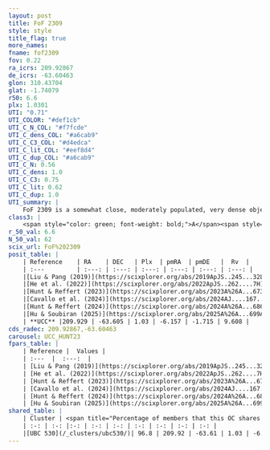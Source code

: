 ```yaml
---
layout: post
title: FoF 2309
style: style
title_flag: true
more_names: 
fname: fof2309
fov: 0.22
ra_icrs: 209.92867
de_icrs: -63.60463
glon: 310.43704
glat: -1.74079
r50: 6.6
plx: 1.0301
UTI: "0.71"
UTI_COLOR: "#def1cb"
UTI_C_N_COL: "#f7fcde"
UTI_C_dens_COL: "#a6cab9"
UTI_C_C3_COL: "#d4edca"
UTI_C_lit_COL: "#eef8d4"
UTI_C_dup_COL: "#a6cab9"
UTI_C_N: 0.56
UTI_C_dens: 1.0
UTI_C_C3: 0.75
UTI_C_lit: 0.62
UTI_C_dup: 1.0
UTI_summary: |
    FoF 2309 is a somewhat close, moderately populated, very dense object of high C3 quality. It is moderately studied in the literature. This object shares a large percentage of members with a later reported entry.
class3: |
    <span style="color: green; font-weight: bold;">A</span><span style="color: #FFC300; font-weight: bold;">B</span>
r_50_val: 6.6
N_50_val: 62
scix_url: FoF%202309
posit_table: |
    | Reference    | RA    | DEC   | Plx  | pmRA  | pmDE   |  Rv  |
    | :---         | :---: | :---: | :---: | :---: | :---: | :---: |
    |[Liu & Pang (2019)](https://scixplorer.org/abs/2019ApJS..245...32L) | 209.942 | -63.613 | 1.0 | -6.165 | -1.758 | -- |
    |[He et al. (2022)](https://scixplorer.org/abs/2022ApJS..262....7H) | 209.924 | -63.623 | 1.033 | -6.169 | -1.683 | -- |
    |[Hunt & Reffert (2023)](https://scixplorer.org/abs/2023A%26A...673A.114H) | 209.963 | -63.611 | 1.024 | -6.189 | -1.722 | 9.394 |
    |[Cavallo et al. (2024)](https://scixplorer.org/abs/2024AJ....167...12C) | 209.914 | -63.611 | 1.028 | -- | -- | -- |
    |[Hunt & Reffert (2024)](https://scixplorer.org/abs/2024A%26A...686A..42H) | 209.963 | -63.611 | 1.024 | -6.189 | -1.722 | 9.394 |
    |[Hu & Soubiran (2025)](https://scixplorer.org/abs/2025A%26A...699A.246H) | 209.914 | -63.611 | -- | -- | -- | -- |
    | **UCC** |209.929 | -63.605 | 1.03 | -6.157 | -1.715 | 9.608 | 
cds_radec: 209.92867,-63.60463
carousel: UCC_HUNT23
fpars_table: |
    | Reference |  Values |
    | :---  |  :---:  |
    | [Liu & Pang (2019)](https://scixplorer.org/abs/2019ApJS..245...32L) | `Age=1.15, Z=-0.5` |
    | [He et al. (2022)](https://scixplorer.org/abs/2022ApJS..262....7H) | `A0=1.25, logAge=8.65` |
    | [Hunt & Reffert (2023)](https://scixplorer.org/abs/2023A%26A...673A.114H) | `AV50=0.813, diffAV50=0.275, MOD50=9.809, logAge50=8.547` |
    | [Cavallo et al. (2024)](https://scixplorer.org/abs/2024AJ....167...12C) | `AV50=0.71, dMod50=9.97, logAge50=8.95, [Fe/H]50=0.12` |
    | [Hunt & Reffert (2024)](https://scixplorer.org/abs/2024A%26A...686A..42H) | `MassJ=215.062` |
    | [Hu & Soubiran (2025)](https://scixplorer.org/abs/2025A%26A...699A.246H) | `MA22=-0.06, MA23f=-0.04, MZ23=-0.06, MK24=-0.08, MF24=-0.1` |
shared_table: |
    | Cluster | <span title="Percentage of members that this OC shares with the ones listed">%</span>   | RA   | DEC   | Plx   | pmRA  | pmDE  | Rv | UTI |
    | :-: | :-: |:-: | :-: | :-: | :-: | :-: | :-: | :-: |
    |[UBC 530](/_clusters/ubc530/)| 96.8 | 209.92 | -63.61 | 1.03 | -6.16 | -1.71 | 10.15 |0.02 |
---
```

